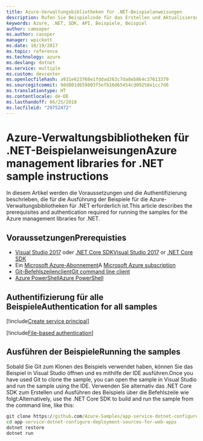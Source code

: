 ```yaml
---
title: Azure-Verwaltungsbibliotheken für .NET-Beispielanweisungen
description: Rufen Sie Beispielcode für das Erstellen und Aktualisieren von Ressourcen mithilfe der Azure-Verwaltungsbibliotheken für .NET ab.
keywords: Azure, .NET, SDK, API, Beispiele, Beispiel
author: camsoper
ms.author: casoper
manager: wpickett
ms.date: 10/19/2017
ms.topic: reference
ms.technology: azure
ms.devlang: dotnet
ms.service: multiple
ms.custom: devcenter
ms.openlocfilehash: a931e623768e1fddad263c7da8eb864c37613379
ms.sourcegitcommit: 9dd801d659803f5efb16d65454cd09258e1cc7d6
ms.translationtype: HT
ms.contentlocale: de-DE
ms.lasthandoff: 06/25/2018
ms.locfileid: "29752472"
---
```

# <a name="azure-management-libraries-for-net-sample-instructions"></a><span data-ttu-id="d6ea2-104">Azure-Verwaltungsbibliotheken für .NET-Beispielanweisungen</span><span class="sxs-lookup"><span data-stu-id="d6ea2-104">Azure management libraries for .NET sample instructions</span></span>

<span data-ttu-id="d6ea2-105">In diesem Artikel werden die Voraussetzungen und die Authentifizierung beschrieben, die für die Ausführung der Beispiele für die Azure-Verwaltungsbibliotheken für .NET erforderlich ist.</span><span class="sxs-lookup"><span data-stu-id="d6ea2-105">This article describes the prerequisites and authentication required for running the samples for the Azure management libraries for .NET.</span></span>

## <a name="prerequisties"></a><span data-ttu-id="d6ea2-106">Voraussetzungen</span><span class="sxs-lookup"><span data-stu-id="d6ea2-106">Prerequisties</span></span> 

* <span data-ttu-id="d6ea2-107">[Visual Studio 2017](https://www.visualstudio.com/vs/) oder [.NET Core SDK](https://www.microsoft.com/net/download/core)</span><span class="sxs-lookup"><span data-stu-id="d6ea2-107">[Visual Studio 2017](https://www.visualstudio.com/vs/) or [.NET Core SDK](https://www.microsoft.com/net/download/core)</span></span>
* <span data-ttu-id="d6ea2-108">Ein [Microsoft Azure-Abonnement](https://azure.microsoft.com/free/)</span><span class="sxs-lookup"><span data-stu-id="d6ea2-108">A [Microsoft Azure subscription](https://azure.microsoft.com/free/)</span></span>
* [<span data-ttu-id="d6ea2-109">Git-Befehlszeilenclient</span><span class="sxs-lookup"><span data-stu-id="d6ea2-109">Git command line client</span></span>](https://git-scm.com/)
* [<span data-ttu-id="d6ea2-110">Azure PowerShell</span><span class="sxs-lookup"><span data-stu-id="d6ea2-110">Azure PowerShell</span></span>](/powershell/azure/install-azurerm-ps)

## <a name="authentication-for-all-samples"></a><span data-ttu-id="d6ea2-111">Authentifizierung für alle Beispiele</span><span class="sxs-lookup"><span data-stu-id="d6ea2-111">Authentication for all samples</span></span>

[!include[Create service principal](includes/create-sp.md)]

[!include[File-based authentication](includes/file-based-auth.md)]

## <a name="running-the-samples"></a><span data-ttu-id="d6ea2-112">Ausführen der Beispiele</span><span class="sxs-lookup"><span data-stu-id="d6ea2-112">Running the samples</span></span>

<span data-ttu-id="d6ea2-113">Sobald Sie Git zum Klonen des Beispiels verwendet haben, können Sie das Beispiel in Visual Studio öffnen und es mithilfe der IDE ausführen.</span><span class="sxs-lookup"><span data-stu-id="d6ea2-113">Once you have used Git to clone the sample, you can open the sample in Visual Studio and run the sample using the IDE.</span></span>  <span data-ttu-id="d6ea2-114">Verwenden Sie alternativ das .NET Core SDK zum Erstellen und Ausführen des Beispiels über die Befehlszeile wie folgt:</span><span class="sxs-lookup"><span data-stu-id="d6ea2-114">Alternatively, use the .NET Core SDK to build and run the sample from the command line, like this:</span></span>

```cmd
git clone https://github.com/Azure-Samples/app-service-dotnet-configure-deployment-sources-for-web-apps.git
cd app-service-dotnet-configure-deployment-sources-for-web-apps
dotnet restore
dotnet run
```